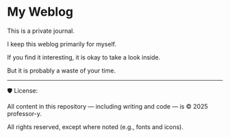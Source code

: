 # My Weblog

This is a private journal.

I keep this weblog primarily for myself.

If you find it interesting, it is okay to take a look inside.

But it is probably a waste of your time.

---

🛡️ License:

All content in this repository — including writing and code — is © 2025 professor-y.

All rights reserved, except where noted (e.g., fonts and icons).

